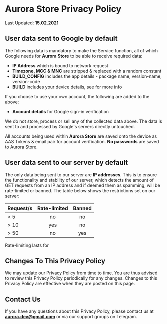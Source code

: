 # Aurora Store Privacy Policy

Last Updated: **15.02.2021**

## User data sent to Google by default

The following data is mandatory to make the Service function, all of which Google needs for **Aurora Store** to be able to receive required data:

- **IP Address** which is bound to network request
- **Timezone, MCC & MNC** are stripped & replaced with a random constant
- **BUILD_CONFIG** includes the app details - package name,
  version-name, version-code
- **BUILD** includes your device details, see for more info

If you choose to use your own account, the following are added to the above:

- **Account details** for Google sign-in verification

We do not store, process or sell any of the collected data above. The data is sent to and processed by Google's servers directly untouched.

All accounts being used within **Aurora Store** are saved onto the device as AAS Tokens & email pair for account verification. **No passwords** are saved to Aurora Store.

## User data sent to our server by default

The only data being sent to our server are **IP addresses**. This is to ensure the functionality and stability of our server, which detects the amount of GET requests from an IP address and if deemed them as spamming, will be rate-limited or banned. The table below shows the restrictions set on our server:

| Request/s | Rate-limited | Banned |
| --------- | :----------: | :----: |
| < 5       |      no      |   no   |
| > 10      |     yes      |   no   |
| > 50      |      no      |  yes   |

Rate-limiting lasts for

## Changes To This Privacy Policy

We may update our Privacy Policy from time to time. You are thus advised to review this Privacy Policy periodically for any changes. Changes to this Privacy Policy are effective when they are posted on this page.

## Contact Us

If you have any questions about this Privacy Policy, please contact us at **aurora.dev@gmail.com** or via our support groups on Telegram.
